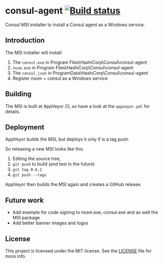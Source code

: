 # consul-agent [![Build status](https://ci.appveyor.com/api/projects/status/rue46i4p5y9i2p4t?svg=true)](https://ci.appveyor.com/project/StefanScherer/consul-agent)

Consul MSI installer to install a Consul agent as a Windows service.

## Introduction

The MSI installer will install:

1. The `consul.exe` in Program Files\HashiCorp\Consul\consul-agent
2. `nssm.exe` in Program Files\HashiCorp\Consul\consul-agent
3. The `consul.json` in ProgramData\HashiCorp\Consul\consul-agent
4. Register nssm + consul as a Windows service

## Building

The MSI is built at AppVeyor CI, so have a look at the `appveyor.yml` for details.

## Deployment

AppVeyor builds the MSI, but deploys it only if is a tag push.

So releasing a new MSI looks like this.

1. Editing the source tree,
2. `git push` to build (and test in the future)
3. `git tag 0.6.2`
4. `git push --tags`

AppVeyor then builds the MSI again and creates a GitHub release.

## Future work

* Add example for code signing to nssm.exe, consul.exe and as well the MSI package
* Add better banner images and logos

## License

This project is licensed under the MIT license. See the [LICENSE](./LICENSE) file for more info.
